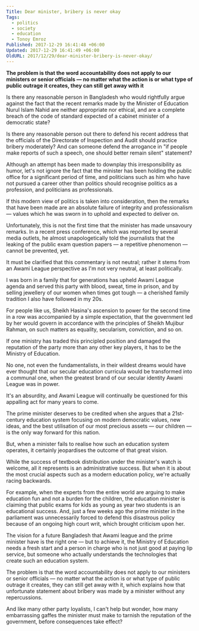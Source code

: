 ```yaml
---
Title: Dear minister, bribery is never okay
Tags:
  - politics
  - society
  - education
  - Tonoy Emroz
Published: 2017-12-29 16:41:48 +06:00
Updated: 2017-12-29 16:41:49 +06:00
OldURL: 2017/12/29/dear-minister-bribery-is-never-okay/
---
```


<p class="p1"><strong>The problem is that the word accountability does not apply to our ministers or senior officials — no matter what the action is or what type of public outrage it creates, they can still get away with it</strong></p>
<p class="p1">Is there any reasonable person in Bangladesh who would rightfully argue against the fact that the recent remarks made by the Minister of Education Nurul Islam Nahid are neither appropriate nor ethical, and are a complete breach of the code of standard expected of a cabinet minister of a democratic state?</p>

<div class="fb-quote fb_iframe_widget"></div>
<p class="p3">Is there any reasonable person out there to defend his recent address that the officials of the Directorate of Inspection and Audit should practice bribery moderately? And can someone defend the arrogance in "if people make reports of such a speech, one should better remain silent" statement?</p>
<p class="p3">Although an attempt has been made to downplay this irresponsibility as humor, let's not ignore the fact that the minister has been holding the public office for a significant period of time, and politicians such as him who have not pursued a career other than politics should recognise politics as a profession, and politicians as professionals.</p>
<p class="p3">If this modern view of politics is taken into consideration, then the remarks that have been made are an absolute failure of integrity and professionalism — values which he was sworn in to uphold and expected to deliver on.</p>
<p class="p3">Unfortunately, this is not the first time that the minister has made unsavoury remarks. In a recent press conference, which was reported by several media outlets, he almost unapologetically told the journalists that the leaking of the public exam question papers — a repetitive phenomenon — cannot be prevented, yet.</p>
<p class="p3">It must be clarified that this commentary is not neutral; rather it stems from an Awami League perspective as I'm not very neutral, at least politically.</p>
<p class="p3">I was born in a family that for generations has upheld Awami League agenda and served this party with blood, sweat, time in prison, and by selling jewellery of our women when times got tough — a cherished family tradition I also have followed in my 20s.</p>
<p class="p3">For people like us, Sheikh Hasina's ascension to power for the second time in a row was accompanied by a simple expectation, that the government led by her would govern in accordance with the principles of Sheikh Mujibur Rahman, on such matters as equality, secularism, conviction, and so on.</p>

<div class="fb-quote fb_iframe_widget"></div>
<p class="p3">If one ministry has traded this principled position and damaged the reputation of the party more than any other key players, it has to be the Ministry of Education.</p>
<p class="p3">No one, not even the fundamentalists, in their wildest dreams would have ever thought that our secular education curricula would be transformed into a communal one, when the greatest brand of our secular identity Awami League was in power.</p>
<p class="p3">It's an absurdity, and Awami League will continually be questioned for this appalling act for many years to come.</p>
<p class="p3">The prime minister deserves to be credited when she argues that a 21st-century education system focusing on modern democratic values, new ideas, and the best utilisation of our most precious assets — our children — is the only way forward for this nation.</p>
<p class="p3">But, when a minister fails to realise how such an education system operates, it certainly jeopardises the outcome of that great vision.</p>
<p class="p3">While the success of textbook distribution under the minister's watch is welcome, all it represents is an administrative success. But when it is about the most crucial aspects such as a modern education policy, we're actually racing backwards.</p>
<p class="p3">For example, when the experts from the entire world are arguing to make education fun and not a burden for the children, the education minister is claiming that public exams for kids as young as year two students is an educational success. And, just a few weeks ago the prime minister in the parliament was unnecessarily forced to defend this disastrous policy because of an ongoing high court writ, which brought criticism upon her.</p>
<p class="p3">The vision for a future Bangladesh that Awami league and the prime minister have is the right one — but to achieve it, the Ministry of Education needs a fresh start and a person in charge who is not just good at paying lip service, but someone who actually understands the technologies that create such an education system.</p>
<p class="p3">The problem is that the word accountability does not apply to our ministers or senior officials — no matter what the action is or what type of public outrage it creates, they can still get away with it, which explains how that unfortunate statement about bribery was made by a minister without any repercussions.</p>
<p class="p3">And like many other party loyalists, I can't help but wonder, how many embarrassing gaffes the minister must make to tarnish the reputation of the government, before consequences take effect?</p>
